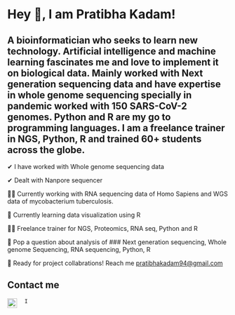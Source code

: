 
# Hey 🙂,  I am Pratibha Kadam!

## A bioinformatician who seeks to learn new technology. Artificial intelligence and machine learning fascinates me and love to implement it on biological data. Mainly worked with Next generation sequencing data and have expertise in whole genome sequencing specially in pandemic worked with 150 SARS-CoV-2 genomes. Python and R are my go to programming languages. I am a freelance trainer in NGS, Python, R and trained 60+ students across the globe.

 ✔ I have worked with Whole genome sequencing data
 
 ✔ Dealt with Nanpore sequencer
 
 🕵️‍♀️ Currently working with RNA sequencing data of Homo Sapiens and WGS data of mycobacterium tuberculosis.
 
 👾 Currently learning data visualization using R
 
 👩‍🏫 Freelance trainer for NGS, Proteomics, RNA seq, Python and R

  📩 Pop a question about analysis of ### Next generation sequencing, Whole genome Sequencing, RNA sequencing, Python, R
 
  🤝 Ready for project collabrations! Reach me pratibhakadam94@gmail.com
  
  
  ## Contact me
 
<a href="https://www.linkedin.com/in/pratibhakadam">
<img align="left"alt-"Mitul's LinkedN"width="22px"
src="https://raw.githubusercontent.com/peterthehan/peterthehan/master/assets/linkedin.svg" height="22" width="22" />
</a>
  
 
      I

 
 
 

